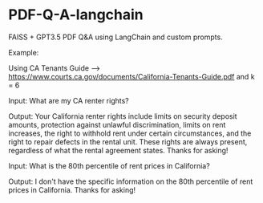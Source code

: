 # PDF-Q-A-langchain
FAISS + GPT3.5 PDF Q&amp;A using LangChain and custom prompts.

Example: 

Using CA Tenants Guide --> https://www.courts.ca.gov/documents/California-Tenants-Guide.pdf and k = 6

Input: What are my CA renter rights?

Output: Your California renter rights include limits on security deposit amounts, protection against unlawful discrimination, limits on rent increases, the right to withhold rent under certain circumstances, and the right to repair defects in the rental unit. These rights are always present, regardless of what the rental agreement states. Thanks for asking!


Input: What is the 80th percentile of rent prices in California?

Output: I don't have the specific information on the 80th percentile of rent prices in California. Thanks for asking!
